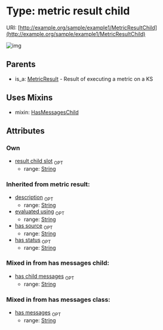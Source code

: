 
# Type: metric result child




URI: [http://example.org/sample/example1/MetricResultChild](http://example.org/sample/example1/MetricResultChild)


![img](http://yuml.me/diagram/nofunky;dir:TB/class/[MetricResultChild&#124;result_child_slot:string%20%3F;has_child_messages:string%20%3F;evaluated_using(i):string%20%3F;has_source(i):string%20%3F;has_status(i):string%20%3F;description(i):string%20%3F;has_messages(i):string%20%3F]uses%20-.->[HasMessagesChild],[MetricResult]^-[MetricResultChild],[MetricResult],[HasMessagesChild])

## Parents

 *  is_a: [MetricResult](MetricResult.md) - Result of executing a metric on a KS

## Uses Mixins

 *  mixin: [HasMessagesChild](HasMessagesChild.md)

## Attributes


### Own

 * [result child slot](result_child_slot.md)  <sub>OPT</sub>
    * range: [String](types/String.md)

### Inherited from metric result:

 * [description](description.md)  <sub>OPT</sub>
    * range: [String](types/String.md)
 * [evaluated using](evaluated_using.md)  <sub>OPT</sub>
    * range: [String](types/String.md)
 * [has source](has_source.md)  <sub>OPT</sub>
    * range: [String](types/String.md)
 * [has status](has_status.md)  <sub>OPT</sub>
    * range: [String](types/String.md)

### Mixed in from has messages child:

 * [has child messages](has_child_messages.md)  <sub>OPT</sub>
    * range: [String](types/String.md)

### Mixed in from has messages class:

 * [has messages](has_messages.md)  <sub>OPT</sub>
    * range: [String](types/String.md)

